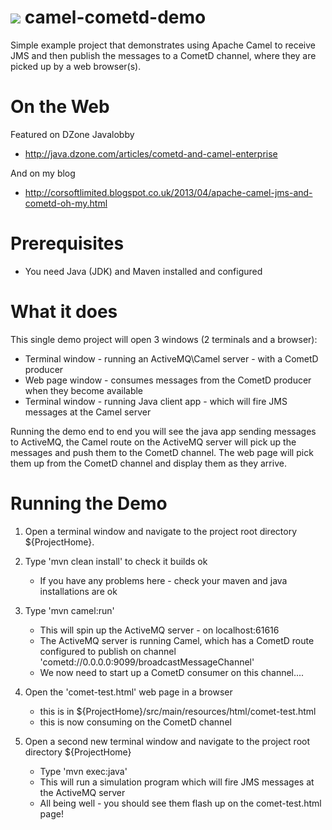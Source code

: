 <a href="https://travis-ci.org/corsoft/camel-cometd-demo"><img src="https://travis-ci.org/corsoft/camel-cometd-demo.svg"/></a>
camel-cometd-demo
=================

Simple example project that demonstrates using Apache Camel to receive JMS and then publish the messages to a CometD channel, where they are picked up by a web browser(s).

On the Web
==========

Featured on DZone Javalobby
 - http://java.dzone.com/articles/cometd-and-camel-enterprise

And on my blog
 - http://corsoftlimited.blogspot.co.uk/2013/04/apache-camel-jms-and-cometd-oh-my.html


Prerequisites
=============
 - You need Java (JDK) and Maven installed and configured
 

What it does
============

This single demo project will open 3 windows (2 terminals and a browser):
 - Terminal window - running an ActiveMQ\Camel server - with a CometD producer
 - Web page window - consumes messages from the CometD producer when they become available
 - Terminal window - running Java client app - which will fire JMS messages at the Camel server

Running the demo end to end you will see the java app sending messages to ActiveMQ, the Camel route on the ActiveMQ server will pick up the messages and push them to the CometD channel. The web page will pick them up from the CometD channel and display them as they arrive.


Running the Demo
================

1. Open a terminal window and navigate to the project root directory ${ProjectHome}.


2. Type 'mvn clean install' to check it builds ok
	- If you have any problems here - check your maven and java installations are ok
	

3. Type 'mvn camel:run'
	- This will spin up the ActiveMQ server - on localhost:61616
	- The ActiveMQ server is running Camel, which has a CometD route configured to publish on channel 'cometd://0.0.0.0:9099/broadcastMessageChannel'
	- We now need to start up a CometD consumer on this channel....


4. Open the 'comet-test.html' web page in a browser
	- this is in ${ProjectHome}/src/main/resources/html/comet-test.html
	- this is now consuming on the CometD channel
	

5. Open a second new terminal window and navigate to the project root directory ${ProjectHome}
	- Type 'mvn exec:java'
	- This will run a simulation program which will fire JMS messages at the ActiveMQ server
	- All being well - you should see them flash up on the comet-test.html page!
	

